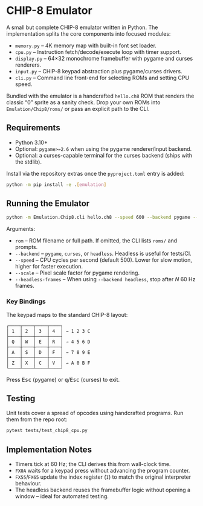 # CHIP-8 Emulator

A small but complete CHIP-8 emulator written in Python. The implementation splits the core components into focused modules:

- `memory.py` – 4K memory map with built-in font set loader.
- `cpu.py` – Instruction fetch/decode/execute loop with timer support.
- `display.py` – 64×32 monochrome framebuffer with pygame and curses renderers.
- `input.py` – CHIP-8 keypad abstraction plus pygame/curses drivers.
- `cli.py` – Command line front-end for selecting ROMs and setting CPU speed.

Bundled with the emulator is a handcrafted `hello.ch8` ROM that renders the classic “0” sprite as a sanity check. Drop your own ROMs into `Emulation/Chip8/roms/` or pass an explicit path to the CLI.

## Requirements

- Python 3.10+
- Optional: `pygame>=2.6` when using the pygame renderer/input backend.
- Optional: a curses-capable terminal for the curses backend (ships with the stdlib).

Install via the repository extras once the `pyproject.toml` entry is added:

```bash
python -m pip install -e .[emulation]
```

## Running the Emulator

```bash
python -m Emulation.Chip8.cli hello.ch8 --speed 600 --backend pygame --scale 16
```

Arguments:

- `rom` – ROM filename or full path. If omitted, the CLI lists `roms/` and prompts.
- `--backend` – `pygame`, `curses`, or `headless`. Headless is useful for tests/CI.
- `--speed` – CPU cycles per second (default 500). Lower for slow motion, higher for faster execution.
- `--scale` – Pixel scale factor for pygame rendering.
- `--headless-frames` – When using `--backend headless`, stop after *N* 60 Hz frames.

### Key Bindings

The keypad maps to the standard CHIP-8 layout:

```
┌────┬────┬────┬────┐
│ 1  │ 2  │ 3  │ 4  │ → 1 2 3 C
├────┼────┼────┼────┤
│ Q  │ W  │ E  │ R  │ → 4 5 6 D
├────┼────┼────┼────┤
│ A  │ S  │ D  │ F  │ → 7 8 9 E
├────┼────┼────┼────┤
│ Z  │ X  │ C  │ V  │ → A 0 B F
└────┴────┴────┴────┘
```

Press <kbd>Esc</kbd> (pygame) or <kbd>q</kbd>/<kbd>Esc</kbd> (curses) to exit.

## Testing

Unit tests cover a spread of opcodes using handcrafted programs. Run them from the repo root:

```bash
pytest tests/test_chip8_cpu.py
```

## Implementation Notes

- Timers tick at 60 Hz; the CLI derives this from wall-clock time.
- `FX0A` waits for a keypad press without advancing the program counter.
- `FX55`/`FX65` update the index register (`I`) to match the original interpreter behaviour.
- The headless backend reuses the framebuffer logic without opening a window – ideal for automated testing.
